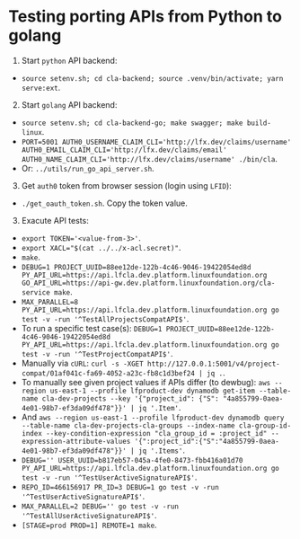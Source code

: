 # Testing porting APIs from Python to golang

1) Start `python` API backend:
- `` source setenv.sh; cd cla-backend; source .venv/bin/activate; yarn serve:ext ``.

2) Start `golang` API backend:
- `` source setenv.sh; cd cla-backend-go; make swagger; make build-linux ``.
- `` PORT=5001 AUTH0_USERNAME_CLAIM_CLI='http://lfx.dev/claims/username' AUTH0_EMAIL_CLAIM_CLI='http://lfx.dev/claims/email' AUTH0_NAME_CLAIM_CLI='http://lfx.dev/claims/username' ./bin/cla ``.
- Or: `` ../utils/run_go_api_server.sh ``.

3) Get `auth0` token from browser session (login using `LFID`):
- `` ./get_oauth_token.sh ``. Copy the token value.

3) Exacute API tests:
- `` export TOKEN='<value-from-3>' ``.
- `` export XACL="$(cat ../../x-acl.secret)" ``.
- `` make ``.
- `` DEBUG=1 PROJECT_UUID=88ee12de-122b-4c46-9046-19422054ed8d PY_API_URL=https://api.lfcla.dev.platform.linuxfoundation.org GO_API_URL=https://api-gw.dev.platform.linuxfoundation.org/cla-service make ``.
- `` MAX_PARALLEL=8 PY_API_URL=https://api.lfcla.dev.platform.linuxfoundation.org go test -v -run '^TestAllProjectsCompatAPI$' ``.
- To run a specific test case(s): `` DEBUG=1 PROJECT_UUID=88ee12de-122b-4c46-9046-19422054ed8d PY_API_URL=https://api.lfcla.dev.platform.linuxfoundation.org go test -v -run '^TestProjectCompatAPI$' ``.
- Manually via `cURL`: `` curl -s -XGET http://127.0.0.1:5001/v4/project-compat/01af041c-fa69-4052-a23c-fb8c1d3bef24 | jq . ``.
- To manually see given project values if APIs differ (to dewbug): `` aws --region us-east-1 --profile lfproduct-dev dynamodb get-item --table-name cla-dev-projects --key '{"project_id": {"S": "4a855799-0aea-4e01-98b7-ef3da09df478"}}' | jq '.Item' ``.
- And `` aws --region us-east-1 --profile lfproduct-dev dynamodb query --table-name cla-dev-projects-cla-groups --index-name cla-group-id-index --key-condition-expression "cla_group_id = :project_id" --expression-attribute-values '{":project_id":{"S":"4a855799-0aea-4e01-98b7-ef3da09df478"}}' | jq '.Items' ``.
- `` DEBUG='' USER_UUID=b817eb57-045a-4fe0-8473-fbb416a01d70 PY_API_URL=https://api.lfcla.dev.platform.linuxfoundation.org go test -v -run '^TestUserActiveSignatureAPI$' ``.
- `` REPO_ID=466156917 PR_ID=3 DEBUG=1 go test -v -run '^TestUserActiveSignatureAPI$' ``.
- `` MAX_PARALLEL=2 DEBUG='' go test -v -run '^TestAllUserActiveSignatureAPI$' ``.
- `` [STAGE=prod PROD=1] REMOTE=1 make ``.
